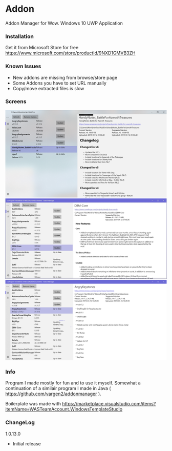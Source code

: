 # Addon

Addon Manager for Wow. Windows 10 UWP Application

### Installation

Get it from Microsoft Store for free
https://www.microsoft.com/store/productId/9NXD1GMVB3ZH

### Known Issues

- New addons are missing from browse/store page
- Some Addons you have to set URL manually
- Copy/move extracted files is slow

### Screens

![Alt text](img/img3.png?raw=true "A user's addons in a game installation")
![Alt text](img/img1.png?raw=true "A user's addons in a game installation")
![Alt text](img/img2.png?raw=true "A user's addons in a game installation")

### Info

Program I made mostly for fun and to use it myself. Somewhat a continuation
of a similair program I made in Java ( https://github.com/vargen2/addonmanager ).

Boilerplate was made with https://marketplace.visualstudio.com/items?itemName=WASTeamAccount.WindowsTemplateStudio

### ChangeLog

1.0.13.0
- Initial release